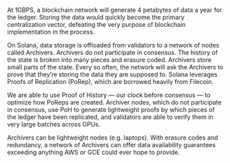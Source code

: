 At 1GBPS, a blockchain network will generate 4 petabytes of data a year for the ledger. Storing the data would quickly become the primary centralization vector, defeating the very purpose of blockchain implementation in the process.

On Solana, data storage is offloaded from validators to a network of nodes called Archivers. Archivers do not participate in consensus. The history of the state is broken into many pieces and erasure coded. Archivers store small parts of the state. Every so often, the network will ask the Archivers to prove that they’re storing the data they are supposed to. Solana leverages Proofs of Replication (PoRep), which are borrowed heavily from Filecoin.

We are able to use Proof of History — our clock before consensus — to optimize how PoReps are created. Archiver nodes, which do not participate in consensus, use PoH to generate lightweight proofs by which pieces of the ledger have been replicated, and validators are able to verify them in very large batches across GPUs.

Archivers can be lightweight nodes (e.g. laptops). With erasure codes and redundancy, a network of Archivers can offer data availability guarantees exceeding anything AWS or GCE could ever hope to provide.